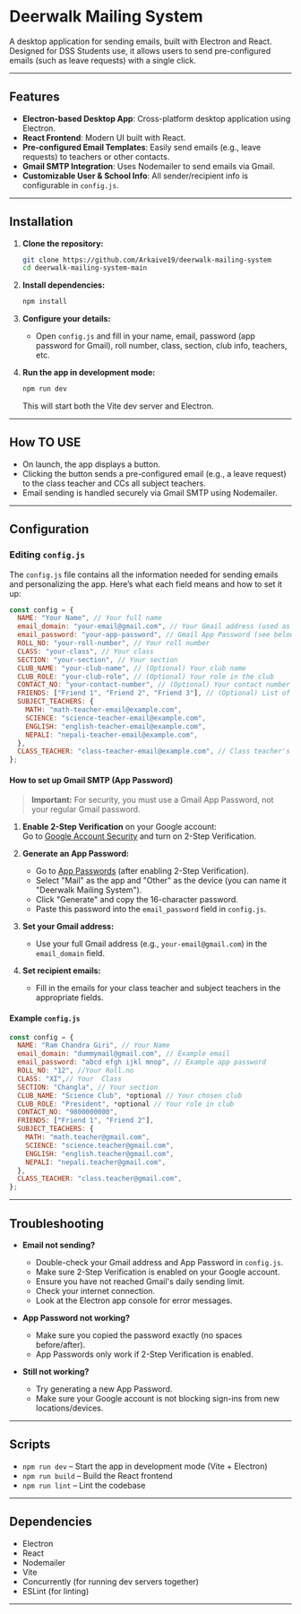 # Deerwalk Mailing System

A desktop application for sending emails, built with Electron and React. Designed for DSS Students use, it allows users to send pre-configured emails (such as leave requests) with a single click.

---

## Features

- **Electron-based Desktop App**: Cross-platform desktop application using Electron.
- **React Frontend**: Modern UI built with React.
- **Pre-configured Email Templates**: Easily send emails (e.g., leave requests) to teachers or other contacts.
- **Gmail SMTP Integration**: Uses Nodemailer to send emails via Gmail.
- **Customizable User & School Info**: All sender/recipient info is configurable in `config.js`.

---

## Installation

1. **Clone the repository:**
   ```sh
   git clone https://github.com/Arkaive19/deerwalk-mailing-system
   cd deerwalk-mailing-system-main
   ```

2. **Install dependencies:**
   ```sh
   npm install
   ```

3. **Configure your details:**
   - Open `config.js` and fill in your name, email, password (app password for Gmail), roll number, class, section, club info, teachers, etc.

4. **Run the app in development mode:**
   ```sh
   npm run dev
   ```
   This will start both the Vite dev server and Electron.

---

## How TO USE 

- On launch, the app displays a button.
- Clicking the button sends a pre-configured email (e.g., a leave request) to the class teacher and CCs all subject teachers.
- Email sending is handled securely via Gmail SMTP using Nodemailer.

---

## Configuration

### Editing `config.js`

The `config.js` file contains all the information needed for sending emails and personalizing the app. Here’s what each field means and how to set it up:

```js
const config = {
  NAME: "Your Name", // Your full name
  email_domain: "your-email@gmail.com", // Your Gmail address (used as sender)
  email_password: "your-app-password", // Gmail App Password (see below)
  ROLL_NO: "your-roll-number", // Your roll number
  CLASS: "your-class", // Your class
  SECTION: "your-section", // Your section
  CLUB_NAME: "your-club-name", // (Optional) Your club name
  CLUB_ROLE: "your-club-role", // (Optional) Your role in the club
  CONTACT_NO: "your-contact-number", // (Optional) Your contact number
  FRIENDS: ["Friend 1", "Friend 2", "Friend 3"], // (Optional) List of friends
  SUBJECT_TEACHERS: {
    MATH: "math-teacher-email@example.com",
    SCIENCE: "science-teacher-email@example.com",
    ENGLISH: "english-teacher-email@example.com",
    NEPALI: "nepali-teacher-email@example.com",
  },
  CLASS_TEACHER: "class-teacher-email@example.com", // Class teacher's email
};
```

#### **How to set up Gmail SMTP (App Password)**

> **Important:** For security, you must use a Gmail App Password, not your regular Gmail password.

1. **Enable 2-Step Verification** on your Google account:  
   Go to [Google Account Security](https://myaccount.google.com/security) and turn on 2-Step Verification.

2. **Generate an App Password:**
   - Go to [App Passwords](https://myaccount.google.com/apppasswords) (after enabling 2-Step Verification).
   - Select "Mail" as the app and "Other" as the device (you can name it "Deerwalk Mailing System").
   - Click "Generate" and copy the 16-character password.
   - Paste this password into the `email_password` field in `config.js`.

3. **Set your Gmail address:**
   - Use your full Gmail address (e.g., `your-email@gmail.com`) in the `email_domain` field.

4. **Set recipient emails:**
   - Fill in the emails for your class teacher and subject teachers in the appropriate fields.

#### **Example `config.js`**

```js
const config = {
  NAME: "Ram Chandra Giri", // Your Name
  email_domain: "dummymail@gmail.com", // Example email
  email_password: "abcd efgh ijkl mnop", // Example app password
  ROLL_NO: "12", //Your Roll.no
  CLASS: "XI",// Your  Class
  SECTION: "Changla", // Your section
  CLUB_NAME: "Science Club", *optional // Your chosen club
  CLUB_ROLE: "President", *optional // Your role in club
  CONTACT_NO: "9800000000",
  FRIENDS: ["Friend 1", "Friend 2"],
  SUBJECT_TEACHERS: {
    MATH: "math.teacher@gmail.com",
    SCIENCE: "science.teacher@gmail.com",
    ENGLISH: "english.teacher@gmail.com",
    NEPALI: "nepali.teacher@gmail.com",
  },
  CLASS_TEACHER: "class.teacher@gmail.com",
};
```

---

## Troubleshooting

- **Email not sending?**
  - Double-check your Gmail address and App Password in `config.js`.
  - Make sure 2-Step Verification is enabled on your Google account.
  - Ensure you have not reached Gmail's daily sending limit.
  - Check your internet connection.
  - Look at the Electron app console for error messages.

- **App Password not working?**
  - Make sure you copied the password exactly (no spaces before/after).
  - App Passwords only work if 2-Step Verification is enabled.

- **Still not working?**
  - Try generating a new App Password.
  - Make sure your Google account is not blocking sign-ins from new locations/devices.

---

## Scripts

- `npm run dev` – Start the app in development mode (Vite + Electron)
- `npm run build` – Build the React frontend
- `npm run lint` – Lint the codebase

---

## Dependencies

- Electron
- React
- Nodemailer
- Vite
- Concurrently (for running dev servers together)
- ESLint (for linting)

---

